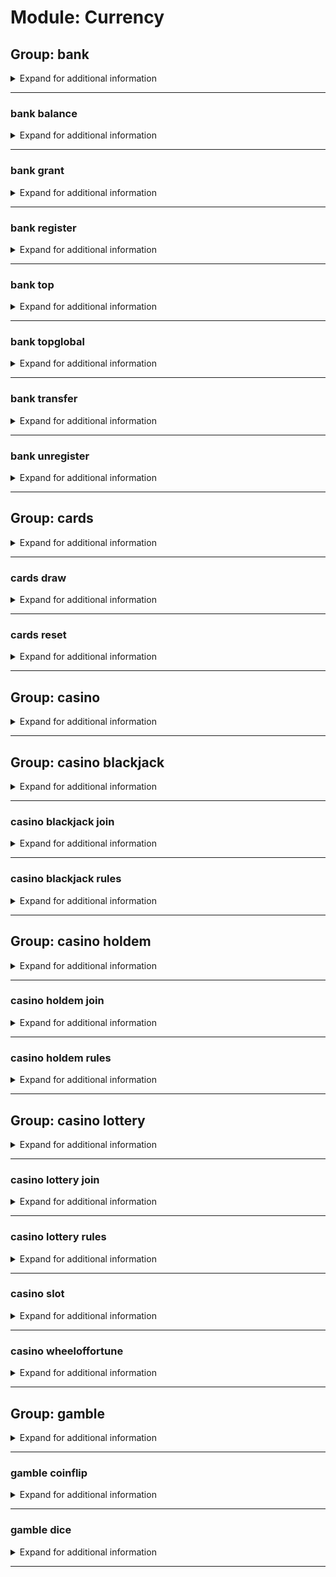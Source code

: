 # Module: Currency

## Group: bank
<details><summary markdown='span'>Expand for additional information</summary><p>

*Bank account manipulation. If invoked alone, prints out your bank balance. Accounts periodically get a bonus.*

**Aliases:**
`$, $$, $$$`

**Arguments:**

(optional) `[user]` : *User.* (def: `None`)

**Examples:**

```
!bank
```
</p></details>

---

### bank balance
<details><summary markdown='span'>Expand for additional information</summary><p>

*View account balance for given user. If the user is not given, checks sender's balance.*

**Aliases:**
`s, status, bal, money, credits`

**Arguments:**

(optional) `[user]` : *User.* (def: `None`)

**Examples:**

```
!bank balance @Someone
```
</p></details>

---

### bank grant
<details><summary markdown='span'>Expand for additional information</summary><p>

*Magically give funds to some user.*

**Aliases:**
`give`

**Overload 1:**

`[user]` : *User.*

`[long]` : *Amount.*

**Overload 0:**

`[long]` : *Amount.*

`[user]` : *User.*

**Examples:**

```
!bank grant @Someone 1000
!bank grant 1000 @Someone
```
</p></details>

---

### bank register
<details><summary markdown='span'>Expand for additional information</summary><p>

*Create an account for you in WM bank.*

**Aliases:**
`r, signup, activate`

**Examples:**

```
!bank register
```
</p></details>

---

### bank top
<details><summary markdown='span'>Expand for additional information</summary><p>

*Print the richest users.*

**Aliases:**
`leaderboard, elite`

**Examples:**

```
!bank top
```
</p></details>

---

### bank topglobal
<details><summary markdown='span'>Expand for additional information</summary><p>

*Print the globally richest users.*

**Aliases:**
`globalleaderboard, globalelite, gtop, topg, globaltop`

**Examples:**

```
!bank gtop
```
</p></details>

---

### bank transfer
<details><summary markdown='span'>Expand for additional information</summary><p>

*Transfer funds from your account to another one.*

**Aliases:**
`lend`

**Overload 1:**

`[user]` : *User to send credits to.*

`[long]` : *Amount.*

**Overload 0:**

`[long]` : *Amount.*

`[user]` : *User to send credits to.*

**Examples:**

```
!bank transfer @Someone 40
!bank transfer 40 @Someone
```
</p></details>

---

### bank unregister
<details><summary markdown='span'>Expand for additional information</summary><p>

*Delete an account from WM bank.*

**Aliases:**
`ur, signout, deleteaccount, delacc, disable, deactivate`

**Arguments:**

`[user]` : *User whose account to delete.*

**Examples:**

```
!bank unregister @Someone
```
</p></details>

---

## Group: cards
<details><summary markdown='span'>Expand for additional information</summary><p>

*Manipulate a deck of cards.*

**Aliases:**
`deck`

</p></details>

---

### cards draw
<details><summary markdown='span'>Expand for additional information</summary><p>

*Draw cards from the top of the deck. If amount of cards is not specified, draws one card.*

**Aliases:**
`take`

**Arguments:**

(optional) `[int]` : *Amount (in range [1-10]).* (def: `1`)

**Examples:**

```
!deck draw 5
```
</p></details>

---

### cards reset
<details><summary markdown='span'>Expand for additional information</summary><p>

*Opens a brand new card deck.*

**Aliases:**
`new, opennew, open`

**Examples:**

```
!deck reset
```
</p></details>

---

## Group: casino
<details><summary markdown='span'>Expand for additional information</summary><p>

*Betting and gambling games.*

**Aliases:**
`vegas, cs, cas`

</p></details>

---

## Group: casino blackjack
<details><summary markdown='span'>Expand for additional information</summary><p>

*Play a blackjack game.*

**Aliases:**
`bj`

**Arguments:**

(optional) `[int]` : *Bid amount.* (def: `5`)

**Examples:**

```
!casino blackjack
```
</p></details>

---

### casino blackjack join
<details><summary markdown='span'>Expand for additional information</summary><p>

*Join a pending Blackjack game.*

**Aliases:**
`+, compete, enter, j`

**Arguments:**

(optional) `[int]` : *Bid amount.* (def: `5`)

**Examples:**

```
!casino blackjack join
```
</p></details>

---

### casino blackjack rules
<details><summary markdown='span'>Expand for additional information</summary><p>

*Explain the Blackjack rules.*

**Aliases:**
`help, h, ruling, rule`

**Examples:**

```
!casino blackjack rules
```
</p></details>

---

## Group: casino holdem
<details><summary markdown='span'>Expand for additional information</summary><p>

*Play a Texas Hold'Em game.*

**Aliases:**
`poker, texasholdem, texas`

**Arguments:**

(optional) `[int]` : *Amount of money required to enter.* (def: `1000`)

**Examples:**

```
!casino holdem 10000
```
</p></details>

---

### casino holdem join
<details><summary markdown='span'>Expand for additional information</summary><p>

*Join a pending Texas Hold'Em game.*

**Aliases:**
`+, compete, enter, j`

**Examples:**

```
!casino holdem join
```
</p></details>

---

### casino holdem rules
<details><summary markdown='span'>Expand for additional information</summary><p>

*Explain the Texas Hold'Em rules.*

**Aliases:**
`help, h, ruling, rule`

**Examples:**

```
!casino holdem rules
```
</p></details>

---

## Group: casino lottery
<details><summary markdown='span'>Expand for additional information</summary><p>

*Play a lottery game. The three numbers are drawn from 1 to 15 and they can't repeat.*

**Aliases:**
`lotto`

**Arguments:**

`[int...]` : *Three numbers.*

**Examples:**

```
!casino lottery 2 10 8
```
</p></details>

---

### casino lottery join
<details><summary markdown='span'>Expand for additional information</summary><p>

*Join a pending Lottery game.*

**Aliases:**
`+, compete, enter, j`

**Arguments:**

`[int...]` : *Three numbers.*

**Examples:**

```
!casino lottery join 2 10 8
```
</p></details>

---

### casino lottery rules
<details><summary markdown='span'>Expand for additional information</summary><p>

*Explain the Lottery rules.*

**Aliases:**
`help, h, ruling, rule`

**Examples:**

```
!casino lottery rules
```
</p></details>

---

### casino slot
<details><summary markdown='span'>Expand for additional information</summary><p>

*Roll a slot machine. You need to specify a bid amount. Default bid amount is 5.*

**Aliases:**
`slotmachine`

**Overload 1:**

(optional) `[long]` : *Bid.* (def: `5`)

**Overload 0:**

`[string...]` : *Bid as a metric number.*

**Examples:**

```
!casino slot 20
```
</p></details>

---

### casino wheeloffortune
<details><summary markdown='span'>Expand for additional information</summary><p>

*Roll a Wheel Of Fortune. You need to specify a bid amount. Default bid amount is 5.*

**Aliases:**
`wof`

**Overload 1:**

(optional) `[long]` : *Bid.* (def: `5`)

**Overload 0:**

`[string...]` : *Bid as a metric number.*

**Examples:**

```
!casino wof 20
```
</p></details>

---

## Group: gamble
<details><summary markdown='span'>Expand for additional information</summary><p>

*Betting and gambling commands.*

**Aliases:**
`bet`

</p></details>

---

### gamble coinflip
<details><summary markdown='span'>Expand for additional information</summary><p>

*Flip a coin and bet on the outcome.*

**Aliases:**
`coin, flip`

**Overload 1:**

`[long]` : *Bid.*

`[string]` : *Heads/Tails (h/t).*

**Overload 0:**

`[string]` : *Heads/Tails (h/t).*

`[long]` : *Bid.*

**Examples:**

```
!bet coinflip 10 heads
!bet coinflip tails 20
```
</p></details>

---

### gamble dice
<details><summary markdown='span'>Expand for additional information</summary><p>

*Roll a dice and bet on the outcome.*

**Aliases:**
`roll, die`

**Overload 1:**

`[long]` : *Bid.*

`[string]` : *Number guess (has to be a word one-six).*

**Overload 0:**

`[string]` : *Number guess (has to be a word one-six).*

`[long]` : *Bid.*

**Examples:**

```
!bet dice 50 six
!bet dice three 10
```
</p></details>

---

